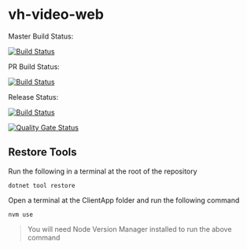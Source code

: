 # vh-video-web

Master Build Status:

[![Build Status](https://dev.azure.com/hmcts/Video%20Hearings/_apis/build/status/vh-video-web/hmcts.vh-video-web.sds.master-release?repoName=hmcts%2Fvh-video-web&branchName=master)](https://dev.azure.com/hmcts/Video%20Hearings/_build/latest?definitionId=671&repoName=hmcts%2Fvh-video-web&branchName=master)

PR Build Status:

[![Build Status](https://dev.azure.com/hmcts/Video%20Hearings/_apis/build/status/vh-video-web/hmcts.vh-video-web.sds.pr-release?repoName=hmcts%2Fvh-video-web&branchName=refs%2Fpull%2F1979%2Fmerge)](https://dev.azure.com/hmcts/Video%20Hearings/_build/latest?definitionId=614)

Release Status:

[![Build Status](https://dev.azure.com/hmcts/Video%20Hearings/_apis/build/status/vh-video-web/hmcts.vh-video-web.sds.release?repoName=hmcts%2Fvh-video-web&branchName=release%2F1.43)](https://dev.azure.com/hmcts/Video%20Hearings/_build/latest?definitionId=618)

[![Quality Gate Status](https://sonarcloud.io/api/project_badges/measure?project=vh-video-web&metric=alert_status)](https://sonarcloud.io/dashboard?id=vh-video-web)

## Restore Tools

Run the following in a terminal at the root of the repository

``` shell
dotnet tool restore
```

Open a terminal at the ClientApp folder and run the following command

``` shell
nvm use
```

> You will need Node Version Manager installed to run the above command 
